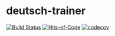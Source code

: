 # deutsch-trainer

[![Build Status](https://travis-ci.com/aistomin/deutsch-trainer.svg?branch=master)](https://travis-ci.com/aistomin/deutsch-trainer)
[![Hits-of-Code](https://hitsofcode.com/github/aistomin/deutsch-trainer)](https://hitsofcode.com/github/aistomin/deutsch-trainer/view)
[![codecov](https://codecov.io/gh/aistomin/deutsch-trainer/branch/master/graph/badge.svg)](https://codecov.io/gh/aistomin/deutsch-trainer)
